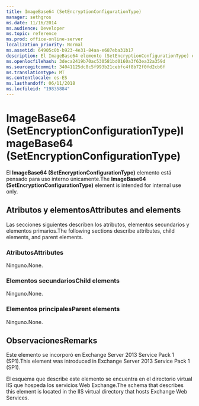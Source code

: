 ```yaml
---
title: ImageBase64 (SetEncryptionConfigurationType)
manager: sethgros
ms.date: 11/16/2014
ms.audience: Developer
ms.topic: reference
ms.prod: office-online-server
localization_priority: Normal
ms.assetid: 64905c0b-b923-4e31-84aa-e687eba31b17
description: El ImageBase64 elemento (SetEncryptionConfigurationType) está pensado para uso interno únicamente.
ms.openlocfilehash: 3deca2419b70ac530581bd0160a3f63ea32a359d
ms.sourcegitcommit: 34041125dc8c5f993b21cebfc4f8b72f0fd2cb6f
ms.translationtype: MT
ms.contentlocale: es-ES
ms.lasthandoff: 06/11/2018
ms.locfileid: "19835884"
---
```

# <a name="imagebase64-setencryptionconfigurationtype"></a><span data-ttu-id="89fc1-103">ImageBase64 (SetEncryptionConfigurationType)</span><span class="sxs-lookup"><span data-stu-id="89fc1-103">ImageBase64 (SetEncryptionConfigurationType)</span></span>

<span data-ttu-id="89fc1-104">El **ImageBase64 (SetEncryptionConfigurationType)** elemento está pensado para uso interno únicamente.</span><span class="sxs-lookup"><span data-stu-id="89fc1-104">The **ImageBase64 (SetEncryptionConfigurationType)** element is intended for internal use only.</span></span> 

## <a name="attributes-and-elements"></a><span data-ttu-id="89fc1-105">Atributos y elementos</span><span class="sxs-lookup"><span data-stu-id="89fc1-105">Attributes and elements</span></span>

<span data-ttu-id="89fc1-106">Las secciones siguientes describen los atributos, elementos secundarios y elementos primarios.</span><span class="sxs-lookup"><span data-stu-id="89fc1-106">The following sections describe attributes, child elements, and parent elements.</span></span>
  
### <a name="attributes"></a><span data-ttu-id="89fc1-107">Atributos</span><span class="sxs-lookup"><span data-stu-id="89fc1-107">Attributes</span></span>

<span data-ttu-id="89fc1-108">Ninguno.</span><span class="sxs-lookup"><span data-stu-id="89fc1-108">None.</span></span>
  
### <a name="child-elements"></a><span data-ttu-id="89fc1-109">Elementos secundarios</span><span class="sxs-lookup"><span data-stu-id="89fc1-109">Child elements</span></span>

<span data-ttu-id="89fc1-110">Ninguno.</span><span class="sxs-lookup"><span data-stu-id="89fc1-110">None.</span></span>
  
### <a name="parent-elements"></a><span data-ttu-id="89fc1-111">Elementos principales</span><span class="sxs-lookup"><span data-stu-id="89fc1-111">Parent elements</span></span>

<span data-ttu-id="89fc1-112">Ninguno.</span><span class="sxs-lookup"><span data-stu-id="89fc1-112">None.</span></span>
  
## <a name="remarks"></a><span data-ttu-id="89fc1-113">Observaciones</span><span class="sxs-lookup"><span data-stu-id="89fc1-113">Remarks</span></span>

<span data-ttu-id="89fc1-114">Este elemento se incorporó en Exchange Server 2013 Service Pack 1 (SP1).</span><span class="sxs-lookup"><span data-stu-id="89fc1-114">This element was introduced in Exchange Server 2013 Service Pack 1 (SP1).</span></span>
  
<span data-ttu-id="89fc1-115">El esquema que describe este elemento se encuentra en el directorio virtual IIS que hospeda los servicios Web Exchange.</span><span class="sxs-lookup"><span data-stu-id="89fc1-115">The schema that describes this element is located in the IIS virtual directory that hosts Exchange Web Services.</span></span>
  

